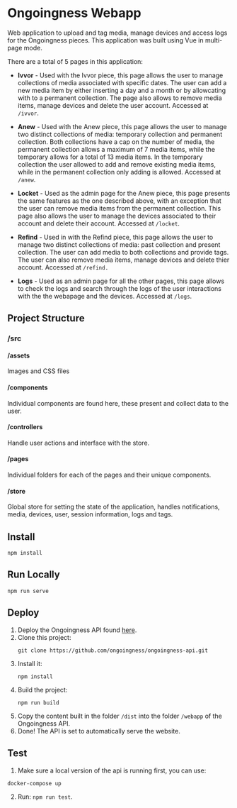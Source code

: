 # Ongoingness Webapp

Web application to upload and tag media, manage devices and access logs for the Ongoingness pieces.
This application was built using Vue in multi-page mode.

There are a total of 5 pages in this application:

- **Ivvor** - Used with the Ivvor piece, this page allows the user to manage collections of media associated with specific dates. The user can add a new media item by either inserting a day and a month or by allowcating with to a permanent collection. The page also allows to remove media items, manage devices and delete the user account. Accessed at `/ivvor`.

- **Anew** - Used with the Anew piece, this page allows the user to manage two distinct collections of media: temporary collection and permanent collection. Both collections have a cap on the number of media, the permanent collection allows a maximum of 7 media items, while the temporary allows for a total of 13 media items. In the temporary collection the user allowed to add and remove existing media items, while in the permanent collection only adding is allowed. Accessed at `/anew`.

- **Locket** - Used as the admin page for the Anew piece, this page presents the same features as the one described above, with an exception that the user can remove media items from the permanent collection. This page also allows the user to manage the devices associated to their account and delete their account. Accessed at `/locket`.

- **Refind** - Used in with the Refind piece, this page allows the user to manage two distinct collections of media: past collection and present collection. The user can add media to both collections and provide tags. The user can also remove media items, manage devices and delete thier account. Accessed at `/refind.`

- **Logs** - Used as an admin page for all the other pages, this page allows to check the logs and search through the logs of the user interactions with the the webapage and the devices. Accessed at `/logs`.


## Project Structure
### /src

#### /assets
Images and CSS files

#### /components
Individual components are found here, these present and collect data to the user.

#### /controllers
Handle user actions and interface with the store.

#### /pages
Individual folders for each of the pages and their unique components.

#### /store
Global store for setting the state of the application, handles notifications, media, devices, user, session information, logs and tags.

## Install
```
npm install
```

## Run Locally
```
npm run serve
```

## Deploy

1. Deploy the Ongoingness API found [here](https://github.com/ongoingness/ongoingness-api).
2. Clone this project:
   ```
   git clone https://github.com/ongoingness/ongoingness-api.git
   ```
3. Install it:
   ```
   npm install
   ```
4. Build the project:
   ```
   npm run build
   ```
5. Copy the content built in the folder `/dist` into the folder `/webapp` of the Ongoingness API.
6. Done! The API is set to automatically serve the website. 

## Test
1. Make sure a local version of the api is running first, you can use:
```
docker-compose up
```
2. Run: `npm run test`.



